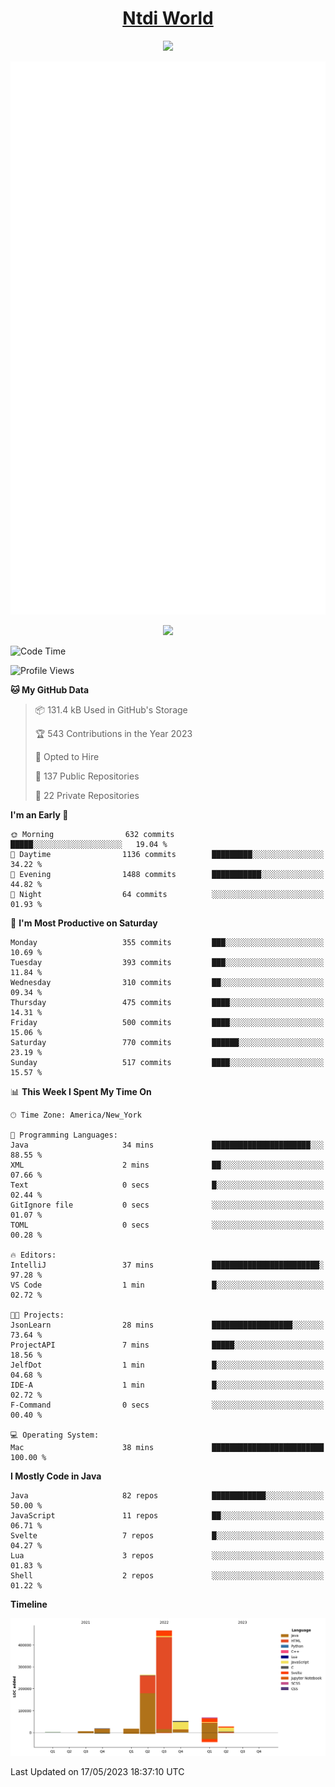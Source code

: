 <h1 align="center"><a href="https://www.ntdi.world">Ntdi World</a></h1>
<p align="center">
  <a href="https://github.com/n-tdi"><img src="https://readme-typing-svg.herokuapp.com?lines=FullStack+Developer;Web+Developer;Open-Source+Enthusiast;Java+Developer;Spigot-API%20Developer;&center=true&width=500&height=50"></a>
</p>

<div align="center">
  <img src="/github-metrics.svg"></img>
  
  <img src="https://komarev.com/ghpvc/?username=n-tdi&color=green"></img>
</div>

<!-- May use later.. idk -->
<!-- <a href="http://www.github.com/n-tdi"><img src="https://github-readme-stats.vercel.app/api?username=n-tdi&show_icons=true&hide=&count_private=true&title_color=0891b2&text_color=ffffff&icon_color=0891b2&bg_color=1c1917&hide_border=true&show_icons=true" alt="n-tdi's GitHub stats" /></a> -->

<!--START_SECTION:waka-->
![Code Time](http://img.shields.io/badge/Code%20Time-247%20hrs%2030%20mins-blue)

![Profile Views](http://img.shields.io/badge/Profile%20Views-2-blue)

**🐱 My GitHub Data** 

> 📦 131.4 kB Used in GitHub's Storage 
 > 
> 🏆 543 Contributions in the Year 2023
 > 
> 💼 Opted to Hire
 > 
> 📜 137 Public Repositories 
 > 
> 🔑 22 Private Repositories 
 > 
**I'm an Early 🐤** 

```text
🌞 Morning                632 commits         █████░░░░░░░░░░░░░░░░░░░░   19.04 % 
🌆 Daytime                1136 commits        █████████░░░░░░░░░░░░░░░░   34.22 % 
🌃 Evening                1488 commits        ███████████░░░░░░░░░░░░░░   44.82 % 
🌙 Night                  64 commits          ░░░░░░░░░░░░░░░░░░░░░░░░░   01.93 % 
```
📅 **I'm Most Productive on Saturday** 

```text
Monday                   355 commits         ███░░░░░░░░░░░░░░░░░░░░░░   10.69 % 
Tuesday                  393 commits         ███░░░░░░░░░░░░░░░░░░░░░░   11.84 % 
Wednesday                310 commits         ██░░░░░░░░░░░░░░░░░░░░░░░   09.34 % 
Thursday                 475 commits         ████░░░░░░░░░░░░░░░░░░░░░   14.31 % 
Friday                   500 commits         ████░░░░░░░░░░░░░░░░░░░░░   15.06 % 
Saturday                 770 commits         ██████░░░░░░░░░░░░░░░░░░░   23.19 % 
Sunday                   517 commits         ████░░░░░░░░░░░░░░░░░░░░░   15.57 % 
```


📊 **This Week I Spent My Time On** 

```text
🕑︎ Time Zone: America/New_York

💬 Programming Languages: 
Java                     34 mins             ██████████████████████░░░   88.55 % 
XML                      2 mins              ██░░░░░░░░░░░░░░░░░░░░░░░   07.66 % 
Text                     0 secs              █░░░░░░░░░░░░░░░░░░░░░░░░   02.44 % 
GitIgnore file           0 secs              ░░░░░░░░░░░░░░░░░░░░░░░░░   01.07 % 
TOML                     0 secs              ░░░░░░░░░░░░░░░░░░░░░░░░░   00.28 % 

🔥 Editors: 
IntelliJ                 37 mins             ████████████████████████░   97.28 % 
VS Code                  1 min               █░░░░░░░░░░░░░░░░░░░░░░░░   02.72 % 

🐱‍💻 Projects: 
JsonLearn                28 mins             ██████████████████░░░░░░░   73.64 % 
ProjectAPI               7 mins              █████░░░░░░░░░░░░░░░░░░░░   18.56 % 
JelfDot                  1 min               █░░░░░░░░░░░░░░░░░░░░░░░░   04.68 % 
IDE-A                    1 min               █░░░░░░░░░░░░░░░░░░░░░░░░   02.72 % 
F-Command                0 secs              ░░░░░░░░░░░░░░░░░░░░░░░░░   00.40 % 

💻 Operating System: 
Mac                      38 mins             █████████████████████████   100.00 % 
```

**I Mostly Code in Java** 

```text
Java                     82 repos            ████████████░░░░░░░░░░░░░   50.00 % 
JavaScript               11 repos            ██░░░░░░░░░░░░░░░░░░░░░░░   06.71 % 
Svelte                   7 repos             █░░░░░░░░░░░░░░░░░░░░░░░░   04.27 % 
Lua                      3 repos             ░░░░░░░░░░░░░░░░░░░░░░░░░   01.83 % 
Shell                    2 repos             ░░░░░░░░░░░░░░░░░░░░░░░░░   01.22 % 
```



**Timeline**

![Lines of Code chart](https://raw.githubusercontent.com/n-tdi/n-tdi/main/assets/bar_graph.png)


 Last Updated on 17/05/2023 18:37:10 UTC
<!--END_SECTION:waka-->
